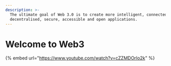 ```yaml
---
description: >-
  The ultimate goal of Web 3.0 is to create more intelligent, connected yet
  decentralised, secure, accessible and open applications.
---
```


# Welcome to Web3

{% embed url="https://www.youtube.com/watch?v=cZZMDOrIo2k" %}



